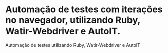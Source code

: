 # Automação de testes com iterações no navegador, utilizando Ruby, Watir-Webdriver e AutoIT.
Automação de testes utilizando Ruby, Watir-Webdriver e AutoIT


